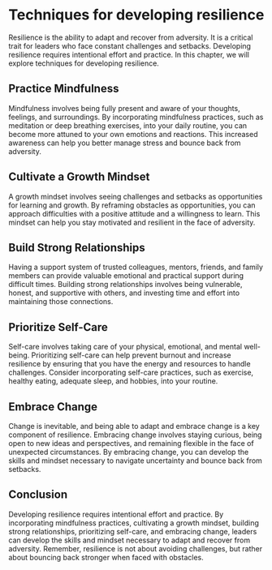 Techniques for developing resilience
=========================================================================

Resilience is the ability to adapt and recover from adversity. It is a critical trait for leaders who face constant challenges and setbacks. Developing resilience requires intentional effort and practice. In this chapter, we will explore techniques for developing resilience.

Practice Mindfulness
--------------------

Mindfulness involves being fully present and aware of your thoughts, feelings, and surroundings. By incorporating mindfulness practices, such as meditation or deep breathing exercises, into your daily routine, you can become more attuned to your own emotions and reactions. This increased awareness can help you better manage stress and bounce back from adversity.

Cultivate a Growth Mindset
--------------------------

A growth mindset involves seeing challenges and setbacks as opportunities for learning and growth. By reframing obstacles as opportunities, you can approach difficulties with a positive attitude and a willingness to learn. This mindset can help you stay motivated and resilient in the face of adversity.

Build Strong Relationships
--------------------------

Having a support system of trusted colleagues, mentors, friends, and family members can provide valuable emotional and practical support during difficult times. Building strong relationships involves being vulnerable, honest, and supportive with others, and investing time and effort into maintaining those connections.

Prioritize Self-Care
--------------------

Self-care involves taking care of your physical, emotional, and mental well-being. Prioritizing self-care can help prevent burnout and increase resilience by ensuring that you have the energy and resources to handle challenges. Consider incorporating self-care practices, such as exercise, healthy eating, adequate sleep, and hobbies, into your routine.

Embrace Change
--------------

Change is inevitable, and being able to adapt and embrace change is a key component of resilience. Embracing change involves staying curious, being open to new ideas and perspectives, and remaining flexible in the face of unexpected circumstances. By embracing change, you can develop the skills and mindset necessary to navigate uncertainty and bounce back from setbacks.

Conclusion
----------

Developing resilience requires intentional effort and practice. By incorporating mindfulness practices, cultivating a growth mindset, building strong relationships, prioritizing self-care, and embracing change, leaders can develop the skills and mindset necessary to adapt and recover from adversity. Remember, resilience is not about avoiding challenges, but rather about bouncing back stronger when faced with obstacles.


